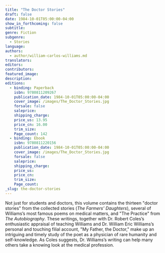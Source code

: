```yaml
---
title: "The Doctor Stories"
draft: false
date: 1984-10-01T05:00:00-04:00
show_in_forthcoming: false
subtitle:
genre: Fiction
subgenre:
  - Stories
language:
authors:
  - author/william-carlos-williams.md
translators:
editors:
contributors:
featured_image:
description:
editions:
  - binding: Paperback
    isbn: 9780811209267
    publication_date: 1984-10-01T05:00:00-04:00
    cover_image: /images/The_Doctor_Stories.jpg
    forsale: false
    saleprice:
    shipping_charge:
    price_us: 13.95
    price_cn: 16.00
    trim_size:
    Page_count: 142
  - binding: Ebook
    isbn: 9780811220156
    publication_date: 1984-10-01T05:00:00-04:00
    cover_image: /images/The_Doctor_Stories.jpg
    forsale: false
    saleprice:
    shipping_charge:
    price_us:
    price_cn:
    trim_size:
    Page_count:
_slug: the-doctor-stories
---
```


Not just for students and doctors, this volume contains the thirteen "doctor stories" from the collected stories (_The Farmers’ Daughters_), several of Williams’s most famous poems on medical matters, and "The Practice" from _The Autobiography_. These writings, together with Dr. Robert Coles’s enthusiastic appraisal of teaching Williams and Dr. William Eric Williams’s personal and touching filial account, "My Father, the Doctor," make up an intriguing and timely study of the poet as a physician of rare humanity and self-knowledge. As Coles suggests, Dr. Williams’s writing can help many others take a knowing look at the medical profession.

